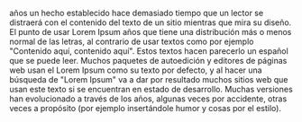 años un hecho establecido hace demasiado tiempo que un lector se distraerá con el contenido del texto de un sitio mientras que mira su diseño. El punto de usar
Lorem Ipsum años que tiene una distribución más o menos normal de las letras, al contrario de usar textos como por ejemplo "Contenido aquí, contenido aquí". Estos
textos hacen parecerlo un español que se puede leer. Muchos paquetes de autoedición y editores de páginas web usan el Lorem Ipsum como su texto por defecto, y al
hacer una búsqueda de "Lorem Ipsum" va a dar por resultado muchos sitios web que usan este texto si se encuentran en estado de desarrollo. Muchas versiones han
evolucionado a través de los años, algunas veces por accidente, otras veces a propósito (por ejemplo insertándole humor y cosas por el estilo).
